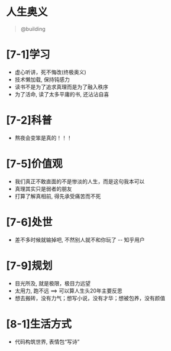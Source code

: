 # 人生奥义

> @building

# [7-1]学习

- 虚心听讲，死不悔改(终极奥义)
- 技术懒加载, 保持钝感力
- 读书不是为了追求真理而是为了融入秩序
- 为了活命, 读了太多平庸的书, 还沾沾自喜

# [7-2]科普

- 熬夜会变笨是真的！！！

# [7-5]价值观

- 我们真正不敢直面的不是惨淡的人生，而是这句我本可以
- 真理其实只是弱者的朋友
- 打算了解真相前, 得先承受痛苦而不死

# [7-6]处世

- 差不多时候就输掉吧, 不然别人就不和你玩了 -- 知乎用户

# [7-9]规划

- 目光所及, 就是极限，极目力远望
- 太用力, 跑不远 ==> 可以算人生头20年主要反思
- 想去搬砖，没有力气；想写小说，没有才华；想被包养，没有颜值

# [8-1]生活方式

- 代码构筑世界, 表情包“写诗”
